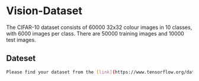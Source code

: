 # Vision-Dataset
The CIFAR-10 dataset consists of 60000 32x32 colour images in 10 classes, with 6000 images per class. There are 50000 training images and 10000 test images.

## Dateset
```bash
Please find your dataset from the [link](https://www.tensorflow.org/datasets/catalog/cifar10)
```



